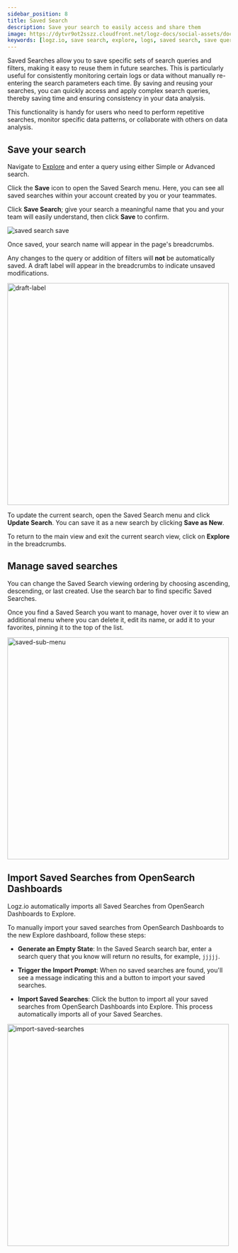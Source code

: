 ```yaml
---
sidebar_position: 8
title: Saved Search
description: Save your search to easily access and share them
image: https://dytvr9ot2sszz.cloudfront.net/logz-docs/social-assets/docs-social.jpg
keywords: [logz.io, save search, explore, logs, saved search, save query, save, observability]
---
```


Saved Searches allow you to save specific sets of search queries and filters, making it easy to reuse them in future searches. This is particularly useful for consistently monitoring certain logs or data without manually re-entering the search parameters each time. By saving and reusing your searches, you can quickly access and apply complex search queries, thereby saving time and ensuring consistency in your data analysis.

This functionality is handy for users who need to perform repetitive searches, monitor specific data patterns, or collaborate with others on data analysis.

## Save your search

Navigate to [Explore](https://app.logz.io/#/dashboard/explore) and enter a query using either Simple or Advanced search.

Click the **Save** icon to open the Saved Search menu. Here, you can see all saved searches within your account created by you or your teammates.

Click **Save Search**; give your search a meaningful name that you and your team will easily understand, then click **Save** to confirm.

![saved search save](https://dytvr9ot2sszz.cloudfront.net/logz-docs/explore-dashboard/saved-search/save-search-oct21.png)

Once saved, your search name will appear in the page's breadcrumbs. 

Any changes to the query or addition of filters will **not** be automatically saved. A draft label will appear in the breadcrumbs to indicate unsaved modifications.

<img src="https://dytvr9ot2sszz.cloudfront.net/logz-docs/explore-dashboard/saved-search/saved-draft-oct21.png" alt="draft-label" width="500"/>



To update the current search, open the Saved Search menu and click **Update Search**. You can save it as a new search by clicking **Save as New**.

To return to the main view and exit the current search view, click on **Explore** in the breadcrumbs.



## Manage saved searches

You can change the Saved Search viewing ordering by choosing ascending, descending, or last created. Use the search bar to find specific Saved Searches.

Once you find a Saved Search you want to manage, hover over it to view an additional menu where you can delete it, edit its name, or add it to your favorites, pinning it to the top of the list. 

<img src="https://dytvr9ot2sszz.cloudfront.net/logz-docs/explore-dashboard/saved-search/saved-search-sub-menu.png" alt="saved-sub-menu" width="500"/>

## Import Saved Searches from OpenSearch Dashboards

Logz.io automatically imports all Saved Searches from OpenSearch Dashboards to Explore.

To manually import your saved searches from OpenSearch Dashboards to the new Explore dashboard, follow these steps:

* **Generate an Empty State**: In the Saved Search search bar, enter a search query that you know will return no results, for example, `jjjjj`.

* **Trigger the Import Prompt**: When no saved searches are found, you'll see a message indicating this and a button to import your saved searches.

* **Import Saved Searches**: Click the button to import all your saved searches from OpenSearch Dashboards into Explore. This process automatically imports all of your Saved Searches.

<img src="https://dytvr9ot2sszz.cloudfront.net/logz-docs/explore-dashboard/saved-search/import-saved-search.png" alt="import-saved-searches" width="500"/>
